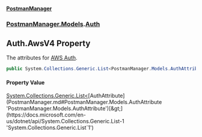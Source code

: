 #### [PostmanManager](PostmanManager.md 'PostmanManager')
### [PostmanManager.Models](PostmanManager.md#PostmanManager.Models 'PostmanManager.Models').[Auth](PostmanManager.md#PostmanManager.Models.Auth 'PostmanManager.Models.Auth')

## Auth.AwsV4 Property

The attributes for [AWS Auth](http://docs.aws.amazon.com/AmazonS3/latest/dev/RESTAuthentication.html).

```csharp
public System.Collections.Generic.List<PostmanManager.Models.AuthAttribute> AwsV4 { get; set; }
```

#### Property Value
[System.Collections.Generic.List&lt;](https://docs.microsoft.com/en-us/dotnet/api/System.Collections.Generic.List-1 'System.Collections.Generic.List`1')[AuthAttribute](PostmanManager.md#PostmanManager.Models.AuthAttribute 'PostmanManager.Models.AuthAttribute')[&gt;](https://docs.microsoft.com/en-us/dotnet/api/System.Collections.Generic.List-1 'System.Collections.Generic.List`1')